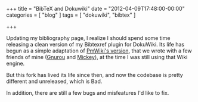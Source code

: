 +++
title = "BibTeX and Dokuwiki"
date = "2012-04-09T17:48:00-00:00"
categories = [ "blog" ]
tags = [ "dokuwiki", "bibtex" ]

+++

Updating my bibliography page, I realize I should spend some time releasing
a clean version of my Bibtexref plugin for DokuWiki.  Its life has begun as
a simple adaptation of
[PmWiki's version](http://www.pmwiki.org/wiki/Cookbook/BibtexRef), that we
wrote with a few friends of mine ([Gnurou](http://gnurou.org) and
[Mickey](http://www.lifl.fr/~hauspie)), at the time I was still using that
Wiki engine.

But this fork has lived its life since then, and now the codebase is pretty
different and unreleased, which is Bad.

In addition, there are still a few bugs and misfeatures I'd like to fix.
